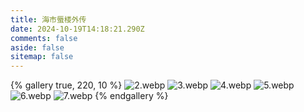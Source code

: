 ```yaml
---
title: 海市蜃楼外传
date: 2024-10-19T14:18:21.290Z
comments: false
aside: false
sitemap: false
---
```


{% gallery true, 220, 10 %}
![2.webp](https://cdn.jsdmirror.com/gh/bilibiliworld/picgo@main/pixpin/海市蜃楼外传/2.webp)
![3.webp](https://cdn.jsdmirror.com/gh/bilibiliworld/picgo@main/pixpin/海市蜃楼外传/3.webp)
![4.webp](https://cdn.jsdmirror.com/gh/bilibiliworld/picgo@main/pixpin/海市蜃楼外传/4.webp)
![5.webp](https://cdn.jsdmirror.com/gh/bilibiliworld/picgo@main/pixpin/海市蜃楼外传/5.webp)
![6.webp](https://cdn.jsdmirror.com/gh/bilibiliworld/picgo@main/pixpin/海市蜃楼外传/6.webp)
![7.webp](https://cdn.jsdmirror.com/gh/bilibiliworld/picgo@main/pixpin/海市蜃楼外传/7.webp)
{% endgallery %}
